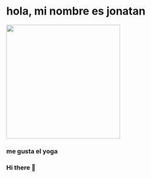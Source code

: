 <div class = header align "center">
 <h1> hola, mi nombre es jonatan </h1>
<img src= "https://blog.howlanders.com/wp-content/uploads/2019/11/el-chalten-pueblo-argentina.jpg" width="300">
 <h3>me gusta el yoga </h3>
</div>










### Hi there 👋

<!--
**jonatan47/jonatan47** is a ✨ _special_ ✨ repository because its `README.md` (this file) appears on your GitHub profile.

Here are some ideas to get you started:

- 🔭 I’m currently working on ...
- 🌱 I’m currently learning ...
- 👯 I’m looking to collaborate on ...
- 🤔 I’m looking for help with ...
- 💬 Ask me about ...
- 📫 How to reach me: ...
- 😄 Pronouns: ...
- ⚡ Fun fact: ...
-->
